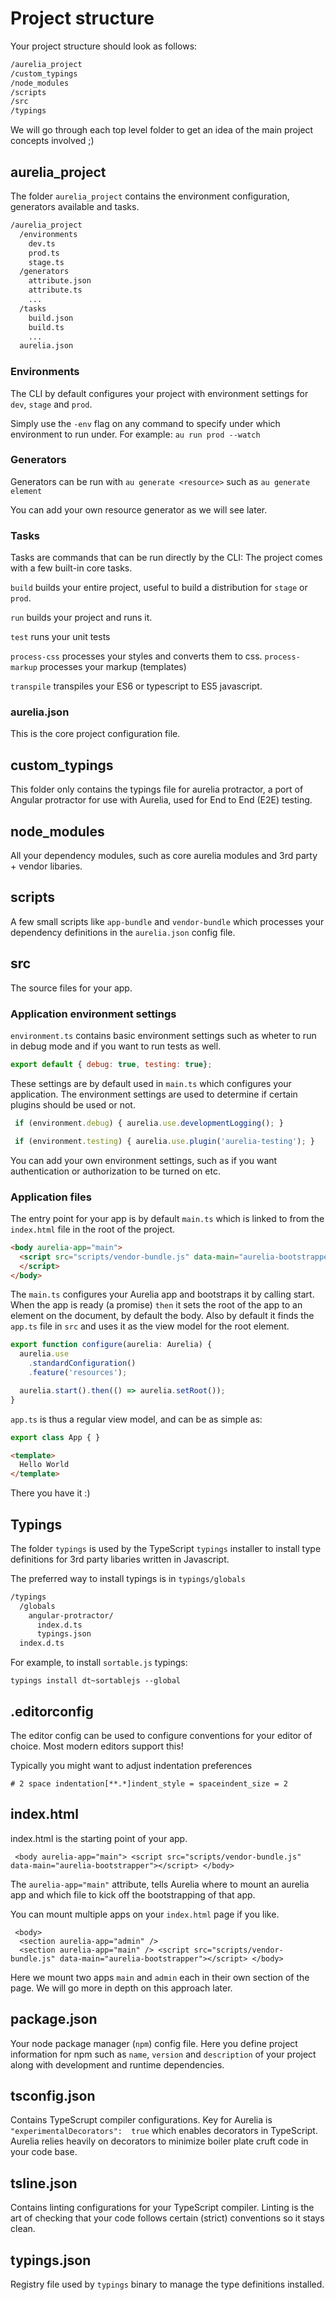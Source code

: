 # Project structure

Your project structure should look as follows:

```bash
/aurelia_project
/custom_typings
/node_modules
/scripts
/src
/typings
```

We will go through each top level folder to get an idea of the main project concepts involved ;\)

## aurelia\_project

The folder `aurelia_project` contains the environment configuration, generators available and tasks.

```bash
/aurelia_project
  /environments
    dev.ts
    prod.ts
    stage.ts
  /generators
    attribute.json
    attribute.ts
    ...
  /tasks
    build.json
    build.ts
    ...
  aurelia.json
```

### Environments

The CLI by default configures your project with environment settings for `dev`, `stage` and `prod`.

Simply use the `-env` flag on any command to specify under which environment to run under. For example: `au run prod --watch`

### Generators

Generators can be run with `au generate <resource>` such as `au generate element`

You can add your own resource generator as we will see later.

### Tasks

Tasks are commands that can be run directly by the CLI: 
The project comes with a few built-in core tasks.

`build` builds your entire project, useful to build a distribution for `stage` or `prod`.

`run` builds your project and runs it.

`test` runs your unit tests

`process-css` processes your styles and converts them to css.
`process-markup` processes your markup \(templates\)

`transpile` transpiles your ES6 or typescript to ES5 javascript.

### aurelia.json

This is the core project configuration file.

## custom\_typings

This folder only contains the typings file for aurelia protractor, a port of Angular protractor for use with Aurelia, used for End to End \(E2E\) testing.

## node\_modules

All your dependency modules, such as core aurelia modules and 3rd party + vendor libaries.

## scripts

A few small scripts like `app-bundle` and `vendor-bundle` which processes your dependency definitions in the `aurelia.json` config file.

## src

The source files for your app.

### Application environment settings

`environment.ts` contains basic environment settings such as wheter to run in debug mode and if you want to run tests as well.

```js
export default { debug: true, testing: true};
```

These settings are by default used in `main.ts` which configures your application. The environment settings are used to determine if certain plugins should be used or not.

```js
 if (environment.debug) { aurelia.use.developmentLogging(); }

 if (environment.testing) { aurelia.use.plugin('aurelia-testing'); }
```

You can add your own environment settings, such as if you want authentication or authorization to be turned on etc.

### Application files

The entry point for your app is by default `main.ts` which is linked to from the `index.html` file in the root of the project.

```html
<body aurelia-app="main">
  <script src="scripts/vendor-bundle.js" data-main="aurelia-bootstrapper">
  </script>
</body>
```

The `main.ts` configures your Aurelia app and bootstraps it by calling start. When the app is ready (a promise) `then` it sets the root of the app to an element on the document, by default the body. Also by default it finds the `app.ts` file in `src` and uses it as the view model for the root element.

```ts
export function configure(aurelia: Aurelia) {
  aurelia.use
    .standardConfiguration()
    .feature('resources');

  aurelia.start().then(() => aurelia.setRoot());
}
```

`app.ts` is thus a regular view model, and can be as simple as:

```ts
export class App { }
```

```html
<template>
  Hello World
</template>
```

There you have it :)

## Typings

The folder `typings` is used by the TypeScript `typings` installer to install type definitions for 3rd party libaries written in Javascript.

The preferred way to install typings is in `typings/globals`

```bash
/typings
  /globals
    angular-protractor/
      index.d.ts
      typings.json
  index.d.ts
```

For example, to install `sortable.js` typings:

`typings install dt~sortablejs --global`

## .editorconfig

The editor config can be used to configure conventions for your editor of choice. Most modern editors support this!

Typically you might want to adjust indentation preferences

```
# 2 space indentation[**.*]indent_style = spaceindent_size = 2
```

## index.html

index.html is the starting point of your app. 

```
 <body aurelia-app="main"> <script src="scripts/vendor-bundle.js" data-main="aurelia-bootstrapper"></script> </body>
```

The `aurelia-app="main"` attribute, tells Aurelia where to mount an aurelia app and which file to kick off the bootstrapping of that app.

You can mount multiple apps on your `index.html` page if you like.

```
 <body>
  <section aurelia-app="admin" />
  <section aurelia-app="main" /> <script src="scripts/vendor-bundle.js" data-main="aurelia-bootstrapper"></script> </body>
```

Here we mount two apps `main` and `admin` each in their own section of the page. We will go more in depth on this approach later.

## package.json

Your node package manager (`npm`) config file. Here you define project information for npm such as `name`, `version` and `description` of your project along with development and runtime dependencies.

## tsconfig.json

Contains TypeScrupt compiler configurations.
Key for Aurelia is `"experimentalDecorators":  true` which enables decorators in TypeScript. Aurelia relies heavily on decorators to minimize boiler plate cruft code in your code base. 

## tsline.json

Contains linting configurations for your TypeScript compiler.
Linting is the art of checking that your code follows certain (strict) conventions so it stays clean.

## typings.json

Registry file used by `typings` binary to manage the type definitions installed.


 





